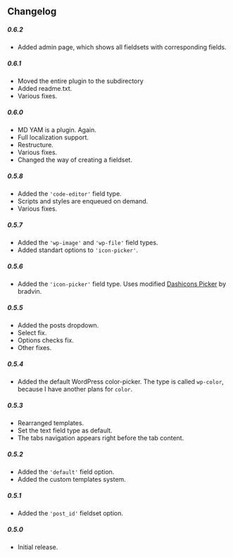 ## Changelog
##### 0.6.2
* Added admin page, which shows all fieldsets with corresponding fields.

##### 0.6.1
* Moved the entire plugin to the subdirectory
* Added readme.txt.
* Various fixes.

##### 0.6.0
* MD YAM is a plugin. Again.
* Full localization support.
* Restructure.
* Various fixes.
* Changed the way of creating a fieldset.

##### 0.5.8
* Added the `'code-editor'` field type.
* Scripts and styles are enqueued on demand.
* Various fixes.

##### 0.5.7
* Added the `'wp-image'` and `'wp-file'` field types.
* Added standart options to `'icon-picker'`.

##### 0.5.6
* Added the `'icon-picker'` field type. Uses modified [Dashicons Picker](https://github.com/bradvin/dashicons-picker/) by bradvin.

##### 0.5.5
* Added the posts dropdown.
* Select fix.
* Options checks fix.
* Other fixes.

##### 0.5.4
* Added the default WordPress color-picker. The type is called `wp-color`, because I have another plans for `color`.

##### 0.5.3
* Rearranged templates.
* Set the text field type as default.
* The tabs navigation appears right before the tab content.

##### 0.5.2
* Added the `'default'` field option.
* Added the custom templates system.

##### 0.5.1
* Added the `'post_id'` fieldset option.

##### 0.5.0
* Initial release.